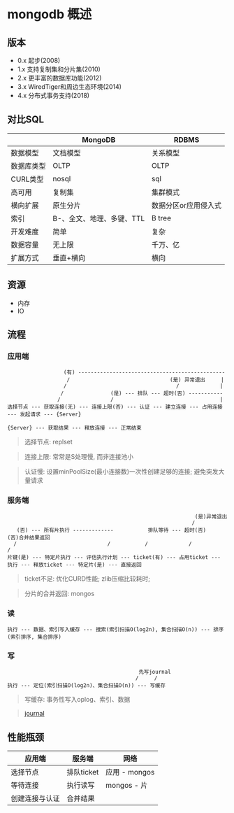 # mongodb 概述

## 版本

- 0.x 起步(2008)
- 1.x 支持复制集和分片集(2010)
- 2.x 更丰富的数据库功能(2012)
- 3.x WiredTiger和周边生态环境(2014)
- 4.x 分布式事务支持(2018)

## 对比SQL

|            | MongoDB                   | RDBMS                |
| ---------- | ------------------------- | -------------------- |
| 数据模型   | 文档模型                  | 关系模型             |
| 数据库类型 | OLTP                      | OLTP                 |
| CURL类型   | nosql                     | sql                  |
| 高可用     | 复制集                    | 集群模式             |
| 横向扩展   | 原生分片                  | 数据分区or应用侵入式 |
| 索引       | B-、全文、地理、多键、TTL | B tree               |
| 开发难度   | 简单                      | 复杂                 |
| 数据容量   | 无上限                    | 千万、亿             |
| 扩展方式   | 垂直+横向                 | 横向                 |

## 资源

- 内存
- IO

## 流程

### 应用端

                      (有) -----------------------------------------------
                       /                                (是) 异常退出     |
                      /                                   /             |
                     /               (是) --- 排队 --- 超时(否) -----------
                    /                /                                  |
    选择节点 --- 获取连接(无) --- 连接上限(否) --- 认证 --- 建立连接 --- 占用连接 --- 发起请求 --- {Server}

    {Server} --- 获取结果 --- 释放连接 --- 正常结束

> 选择节点: replset

> 连接上限: 常常是S处理慢, 而非连接池小

> 认证慢: 设置minPoolSize(最小连接数)一次性创建足够的连接; 避免突发大量请求

### 服务端

                                                                (是)异常退出
                                                               /
       (否) --- 所有片执行 -------------           排队等待 --- 超时(否)                                (否)合并结果返回
      /                             /           /             /                                     /
    片键(是) --- 特定片执行 --- 评估执行计划 --- ticket(有) --- 占用ticket --- 执行 --- 释放ticket --- 特定片(是) --- 直接返回

> ticket不足: 优化CURD性能;  zlib压缩比较耗时; 

> 分片的合并返回: mongos

### 读

    执行 --- 数据、索引写入缓存 --- 搜索(索引扫描O(log2n), 集合扫描O(n)) --- 排序(索引排序, 集合排序)

### 写

                                              先写journal
                                             /     /
    执行 --- 定位(索引扫描O(log2n)、集合扫描O(n)) --- 写缓存

> 写缓存: 事务性写入oplog、索引、数据

> [journal](mongodb-journal.md)

## 性能瓶颈

| 应用端         | 服务端     | 网络          |
| -------------- | ---------- | ------------- |
| 选择节点       | 排队ticket | 应用 - mongos |
| 等待连接       | 执行读写   | mongos - 片   |
| 创建连接与认证 | 合并结果   |
